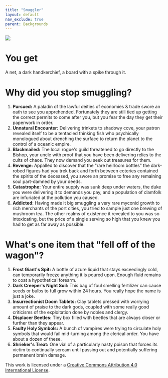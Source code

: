 ```yaml
---
title: "Smuggler"
layout: default
nav_exclude: true
parent: Backgrounds
---
```


![](http://2.bp.blogspot.com/-l-CPnqXcHDY/ToNfhCyoR7I/AAAAAAAAAvQ/YKzWl9nrVr0/s1600/smugglers.jpg)

# You get

A net, a dark handkerchief, a board with a spike through it.

# Why did you stop smuggling?

1. **Pursued:** A paladin of the lawful deities of economies & trade swore an oath to see you apprehended. Fortunately they are still tied up getting the correct permits to come after you, but you fear the day they get their paperwork in order.
2. **Unnatural Encounter:** Delivering trinkets to shadowy cove, your patron revealed itself to be a tentacled thinking fish who psychically monologued about drenching the surface to return the planet to the control of a oceanic empire.
3. **Blackmailed:** The local rogue's guild threatened to go directly to the Bishop, your uncle with proof that you have been delivering relics to the cults of chaos. They now demand you seek out treasures for them.
4. **Revenge:** Appalled to discover that the "rare heirloom bottles" the dark-robed figures had you trek back and forth between coteries contained the spirits of the deceased, you swore an promise to free any remaining soul part-damned by your deeds.
5. **Catastrophe:** Your entire supply was sunk deep under waters, the duke you were delivering it to demands you pay, and a population of clamfolk are infuriated at the pollution you caused.
6. **Addicted:** Having made it big smuggling a very rare myconid growth to rich merchants of the port cities, you tried to sample just one brewing of mushroom tea. The other realms of existence it revealed to you was so intoxicating, but the price of a single serving so high that you knew you had to get as far away as possible.

# What's one item that "fell off of the wagon"?

1. **Frost Giant's Spit:** A bottle of azure liquid that stays exceedingly cold, can temporarily freeze anything it is poured upon. Enough fluid remains to coat a hypothetical forearm.
2. **Dark Creeper's Night Soil:** This bag of foul smelling fertilizer can cause seeds or bulbs to full grow within 24 hours. You really hope the name is just a joke.
3. **Insurrectionist Doom Tablets:** Clay tablets pressed with worrying amount of praise to the dark gods, coupled with some really good criticisms of the exploitation done by nobles and clergy.
4. **Displacer Beetles:** Tiny box filled with beetles that are always closer or further than they appear.
5. **Faulty Holy Symbols:** A bunch of vampires were trying to circulate holy symbols that would fail mid-turning among the clerical order. You have about a dozen of these.
6. **Shrieker's Treat:** One vial of a particularly nasty poison that forces its victim to continually scream until passing out and potentially suffering permanent brain damage.

This work is licensed under a [Creative Commons Attribution 4.0 International License](http://creativecommons.org/licenses/by/4.0/).
